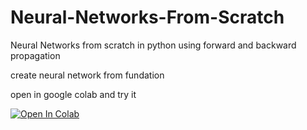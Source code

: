 # Neural-Networks-From-Scratch
Neural Networks from scratch in python using forward and backward propagation 

create neural network from fundation 

open in google colab and try it 

<a href="https://colab.research.google.com/github/givkashi">
  <img src="https://colab.research.google.com/assets/colab-badge.svg" alt="Open In Colab"/>
</a> 
